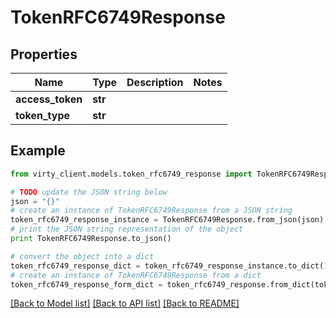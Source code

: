 # TokenRFC6749Response


## Properties

Name | Type | Description | Notes
------------ | ------------- | ------------- | -------------
**access_token** | **str** |  | 
**token_type** | **str** |  | 

## Example

```python
from virty_client.models.token_rfc6749_response import TokenRFC6749Response

# TODO update the JSON string below
json = "{}"
# create an instance of TokenRFC6749Response from a JSON string
token_rfc6749_response_instance = TokenRFC6749Response.from_json(json)
# print the JSON string representation of the object
print TokenRFC6749Response.to_json()

# convert the object into a dict
token_rfc6749_response_dict = token_rfc6749_response_instance.to_dict()
# create an instance of TokenRFC6749Response from a dict
token_rfc6749_response_form_dict = token_rfc6749_response.from_dict(token_rfc6749_response_dict)
```
[[Back to Model list]](../README.md#documentation-for-models) [[Back to API list]](../README.md#documentation-for-api-endpoints) [[Back to README]](../README.md)


